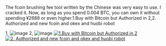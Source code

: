 
The fcoin brushing fee tool written by the Chinese was very easy to use. I cracked it. Now, as long as you spend 0.004 BTC, you can own it without spending  ¥2688 or even higher.1.Buy with Bitcoin  but Authorized in 2,2. Authorized and new fcoin and okex and huobi robot


1,
![image]( https://github.com/luxianyou/fcoin/blob/master/effect.png)
2,
![image]( https://github.com/luxianyou/fcoin/blob/master/(8L%5BA)V1OHRP(3W%25GP)5H4E.png)
<a href="http://satoshibox.com/47ko3y6ieh7jszncv7mzftk2" class="satoshibox-link"><img src="https://satoshibox.com/img/button-bitcoin.svg" alt="1.Buy with Bitcoin  but Authorized in 2"></a>
<a href="http://satoshibox.com/pd345sx767t3wbpjns5o4zj5" class="satoshibox-link"><img src="https://satoshibox.com/img/button-bitcoin.svg" alt="2. Authorized and new fcoin and okex and huobi robot"></a>
